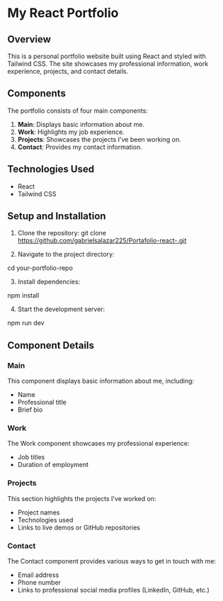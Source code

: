 # My React Portfolio

## Overview

This is a personal portfolio website built using React and styled with Tailwind CSS. The site showcases my professional information, work experience, projects, and contact details.

## Components

The portfolio consists of four main components:

1. **Main**: Displays basic information about me.
2. **Work**: Highlights my job experience.
3. **Projects**: Showcases the projects I've been working on.
4. **Contact**: Provides my contact information.

## Technologies Used

- React
- Tailwind CSS

## Setup and Installation

1. Clone the repository:
git clone https://github.com/gabrielsalazar225/Portafolio-react-.git


2. Navigate to the project directory:

cd your-portfolio-repo


3. Install dependencies:

npm install


4. Start the development server:

npm run dev


## Component Details

### Main
This component displays basic information about me, including:
- Name
- Professional title
- Brief bio

### Work
The Work component showcases my professional experience:
- Job titles
- Duration of employment

### Projects
This section highlights the projects I've worked on:
- Project names
- Technologies used
- Links to live demos or GitHub repositories

### Contact
The Contact component provides various ways to get in touch with me:
- Email address
- Phone number
- Links to professional social media profiles (LinkedIn, GitHub, etc.)
